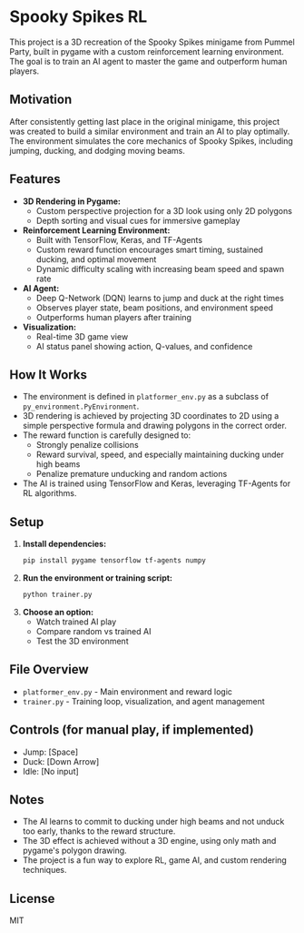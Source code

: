 # Spooky Spikes RL

This project is a 3D recreation of the Spooky Spikes minigame from Pummel Party, built in pygame with a custom reinforcement learning environment. The goal is to train an AI agent to master the game and outperform human players.

## Motivation

After consistently getting last place in the original minigame, this project was created to build a similar environment and train an AI to play optimally. The environment simulates the core mechanics of Spooky Spikes, including jumping, ducking, and dodging moving beams.

## Features

- **3D Rendering in Pygame:**
  - Custom perspective projection for a 3D look using only 2D polygons
  - Depth sorting and visual cues for immersive gameplay
- **Reinforcement Learning Environment:**
  - Built with TensorFlow, Keras, and TF-Agents
  - Custom reward function encourages smart timing, sustained ducking, and optimal movement
  - Dynamic difficulty scaling with increasing beam speed and spawn rate
- **AI Agent:**
  - Deep Q-Network (DQN) learns to jump and duck at the right times
  - Observes player state, beam positions, and environment speed
  - Outperforms human players after training
- **Visualization:**
  - Real-time 3D game view
  - AI status panel showing action, Q-values, and confidence

## How It Works

- The environment is defined in `platformer_env.py` as a subclass of `py_environment.PyEnvironment`.
- 3D rendering is achieved by projecting 3D coordinates to 2D using a simple perspective formula and drawing polygons in the correct order.
- The reward function is carefully designed to:
  - Strongly penalize collisions
  - Reward survival, speed, and especially maintaining ducking under high beams
  - Penalize premature unducking and random actions
- The AI is trained using TensorFlow and Keras, leveraging TF-Agents for RL algorithms.

## Setup

1. **Install dependencies:**
   ```bash
   pip install pygame tensorflow tf-agents numpy
   ```
2. **Run the environment or training script:**
   ```bash
   python trainer.py
   ```
3. **Choose an option:**
   - Watch trained AI play
   - Compare random vs trained AI
   - Test the 3D environment

## File Overview

- `platformer_env.py` - Main environment and reward logic
- `trainer.py` - Training loop, visualization, and agent management

## Controls (for manual play, if implemented)

- Jump: [Space]
- Duck: [Down Arrow]
- Idle: [No input]

## Notes

- The AI learns to commit to ducking under high beams and not unduck too early, thanks to the reward structure.
- The 3D effect is achieved without a 3D engine, using only math and pygame's polygon drawing.
- The project is a fun way to explore RL, game AI, and custom rendering techniques.

## License

MIT
